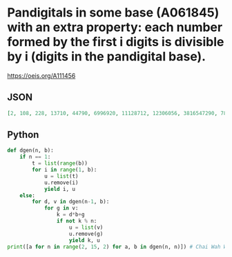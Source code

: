 # Pandigitals in some base \(A061845\) with an extra property: each number formed by the first i digits is divisible by i \(digits in the pandigital base\)\.
https://oeis.org/A111456
## JSON
```JSON
[2, 108, 228, 13710, 44790, 6996920, 11128712, 12306056, 3816547290, 7838911147538198]
```
## Python
```Python
def dgen(n, b):
    if n == 1:
        t = list(range(b))
        for i in range(1, b):
            u = list(t)
            u.remove(i)
            yield i, u
    else:
        for d, v in dgen(n-1, b):
            for g in v:
                k = d*b+g
                if not k % n:
                    u = list(v)
                    u.remove(g)
                    yield k, u
print([a for n in range(2, 15, 2) for a, b in dgen(n, n)]) # Chai Wah Wu, Jun 07 2015
```

